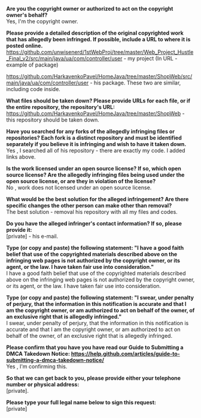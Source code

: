 **Are you the copyright owner or authorized to act on the copyright owner's behalf?**  
Yes, I'm the copyright owner.  

**Please provide a detailed description of the original copyrighted work that has allegedly been infringed. If possible, include a URL to where it is posted online.**  
https://github.com/unwisenerd/1stWebProj/tree/master/Web_Project_Hustle_Final_v2/src/main/java/ua/com/controller/user - my project (In URL - example of package)  

https://github.com/HarkavenkoPavel/HomeJava/tree/master/ShopWeb/src/main/java/ua/com/controller/user - his package. These two are similar, including code inside.  

**What files should be taken down? Please provide URLs for each file, or if the entire repository, the repository's URL:**  
https://github.com/HarkavenkoPavel/HomeJava/tree/master/ShopWeb - this repository should be taken down.  

**Have you searched for any forks of the allegedly infringing files or repositories? Each fork is a distinct repository and must be identified separately if you believe it is infringing and wish to have it taken down.**  
Yes , I searched all of his repository - there are exactly my code. I added links above.  

**Is the work licensed under an open source license? If so, which open source license? Are the allegedly infringing files being used under the open source license, or are they in violation of the license?**  
No , work does not licensed under an open source license.  

**What would be the best solution for the alleged infringement? Are there specific changes the other person can make other than removal?**  
The best solution - removal his repository with all my files and codes.  

**Do you have the alleged infringer's contact information? If so, please provide it:**  
[private] - his e-mail.  

**Type (or copy and paste) the following statement: "I have a good faith belief that use of the copyrighted materials described above on the infringing web pages is not authorized by the copyright owner, or its agent, or the law. I have taken fair use into consideration."**  
I have a good faith belief that use of the copyrighted materials described above on the infringing web pages is not authorized by the copyright owner, or its agent, or the law. I have taken fair use into consideration.  

**Type (or copy and paste) the following statement: "I swear, under penalty of perjury, that the information in this notification is accurate and that I am the copyright owner, or am authorized to act on behalf of the owner, of an exclusive right that is allegedly infringed."**  
I swear, under penalty of perjury, that the information in this notification is accurate and that I am the copyright owner, or am authorized to act on behalf of the owner, of an exclusive right that is allegedly infringed.  

**Please confirm that you have you have read our Guide to Submitting a DMCA Takedown Notice: https://help.github.com/articles/guide-to-submitting-a-dmca-takedown-notice/**   
Yes , I'm confirming this.  

**So that we can get back to you, please provide either your telephone number or physical address:**   
[private].  

**Please type your full legal name below to sign this request:**    
[private]
